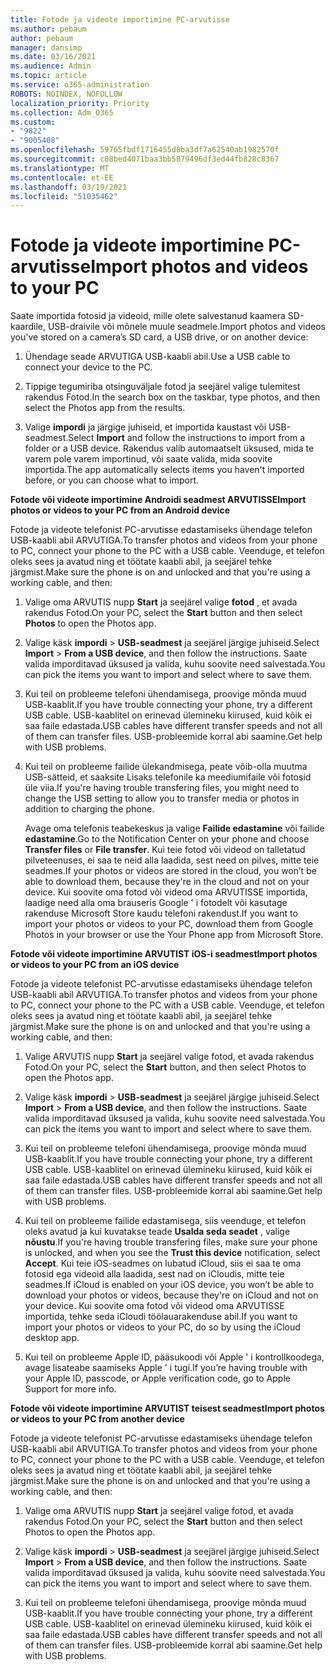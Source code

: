 ```yaml
---
title: Fotode ja videote importimine PC-arvutisse
ms.author: pebaum
author: pebaum
manager: dansimp
ms.date: 03/16/2021
ms.audience: Admin
ms.topic: article
ms.service: o365-administration
ROBOTS: NOINDEX, NOFOLLOW
localization_priority: Priority
ms.collection: Adm_O365
ms.custom:
- "9822"
- "9005408"
ms.openlocfilehash: 59765fbdf1716455d8ba3df7a62540ab1982570f
ms.sourcegitcommit: c08bed4071baa3bb5879496df3ed44fb828c8367
ms.translationtype: MT
ms.contentlocale: et-EE
ms.lasthandoff: 03/19/2021
ms.locfileid: "51035462"
---
```

# <a name="import-photos-and-videos-to-your-pc"></a><span data-ttu-id="bc507-102">Fotode ja videote importimine PC-arvutisse</span><span class="sxs-lookup"><span data-stu-id="bc507-102">Import photos and videos to your PC</span></span>

<span data-ttu-id="bc507-103">Saate importida fotosid ja videoid, mille olete salvestanud kaamera SD-kaardile, USB-draivile või mõnele muule seadmele.</span><span class="sxs-lookup"><span data-stu-id="bc507-103">Import photos and videos you've stored on a camera’s SD card, a USB drive, or on another device:</span></span>

1. <span data-ttu-id="bc507-104">Ühendage seade ARVUTIGA USB-kaabli abil.</span><span class="sxs-lookup"><span data-stu-id="bc507-104">Use a USB cable to connect your device to the PC.</span></span>

1. <span data-ttu-id="bc507-105">Tippige tegumiriba otsinguväljale fotod ja seejärel valige tulemitest rakendus Fotod.</span><span class="sxs-lookup"><span data-stu-id="bc507-105">In the search box on the taskbar, type photos, and then select the Photos app from the results.</span></span>

1. <span data-ttu-id="bc507-106">Valige **impordi** ja järgige juhiseid, et importida kaustast või USB-seadmest.</span><span class="sxs-lookup"><span data-stu-id="bc507-106">Select **Import** and follow the instructions to import from a folder or a USB device.</span></span> <span data-ttu-id="bc507-107">Rakendus valib automaatselt üksused, mida te varem pole varem importinud, või saate valida, mida soovite importida.</span><span class="sxs-lookup"><span data-stu-id="bc507-107">The app automatically selects items you haven't imported before, or you can choose what to import.</span></span>

<span data-ttu-id="bc507-108">**Fotode või videote importimine Androidi seadmest ARVUTISSE**</span><span class="sxs-lookup"><span data-stu-id="bc507-108">**Import photos or videos to your PC from an Android device**</span></span>

<span data-ttu-id="bc507-109">Fotode ja videote telefonist PC-arvutisse edastamiseks ühendage telefon USB-kaabli abil ARVUTIGA.</span><span class="sxs-lookup"><span data-stu-id="bc507-109">To transfer photos and videos from your phone to PC, connect your phone to the PC with a USB cable.</span></span> <span data-ttu-id="bc507-110">Veenduge, et telefon oleks sees ja avatud ning et töötate kaabli abil, ja seejärel tehke järgmist.</span><span class="sxs-lookup"><span data-stu-id="bc507-110">Make sure the phone is on and unlocked and that you're using a working cable, and then:</span></span>

1. <span data-ttu-id="bc507-111">Valige oma ARVUTIS nupp **Start** ja seejärel valige **fotod** , et avada rakendus Fotod.</span><span class="sxs-lookup"><span data-stu-id="bc507-111">On your PC, select the **Start** button and then select **Photos** to open the Photos app.</span></span>

1. <span data-ttu-id="bc507-112">Valige käsk **impordi**  >  **USB-seadmest** ja seejärel järgige juhiseid.</span><span class="sxs-lookup"><span data-stu-id="bc507-112">Select **Import** > **From a USB device**, and then follow the instructions.</span></span> <span data-ttu-id="bc507-113">Saate valida imporditavad üksused ja valida, kuhu soovite need salvestada.</span><span class="sxs-lookup"><span data-stu-id="bc507-113">You can pick the items you want to import and select where to save them.</span></span>

1. <span data-ttu-id="bc507-114">Kui teil on probleeme telefoni ühendamisega, proovige mõnda muud USB-kaablit.</span><span class="sxs-lookup"><span data-stu-id="bc507-114">If you have trouble connecting your phone, try a different USB cable.</span></span> <span data-ttu-id="bc507-115">USB-kaablitel on erinevad ülemineku kiirused, kuid kõik ei saa faile edastada.</span><span class="sxs-lookup"><span data-stu-id="bc507-115">USB cables have different transfer speeds and not all of them can transfer files.</span></span> <span data-ttu-id="bc507-116">USB-probleemide korral abi saamine.</span><span class="sxs-lookup"><span data-stu-id="bc507-116">Get help with USB problems.</span></span>

1. <span data-ttu-id="bc507-117">Kui teil on probleeme failide ülekandmisega, peate võib-olla muutma USB-sätteid, et saaksite Lisaks telefonile ka meediumifaile või fotosid üle viia.</span><span class="sxs-lookup"><span data-stu-id="bc507-117">If you're having trouble transfering files, you might need to change the USB setting to allow you to transfer media or photos in addition to charging the phone.</span></span> 

    <span data-ttu-id="bc507-118">Avage oma telefonis teabekeskus ja valige **Failide edastamine** või failide **edastamine**.</span><span class="sxs-lookup"><span data-stu-id="bc507-118">Go to the Notification Center on your phone and choose **Transfer files** or **File transfer**.</span></span> <span data-ttu-id="bc507-119">Kui teie fotod või videod on talletatud pilveteenuses, ei saa te neid alla laadida, sest need on pilves, mitte teie seadmes.</span><span class="sxs-lookup"><span data-stu-id="bc507-119">If your photos or videos are stored in the cloud, you won’t be able to download them, because they're in the cloud and not on your device.</span></span> <span data-ttu-id="bc507-120">Kui soovite oma fotod või videod oma ARVUTISSE importida, laadige need alla oma brauseris Google ' i fotodelt või kasutage rakenduse Microsoft Store kaudu telefoni rakendust.</span><span class="sxs-lookup"><span data-stu-id="bc507-120">If you want to import your photos or videos to your PC, download them from Google Photos in your browser or use the Your Phone app from Microsoft Store.</span></span>

<span data-ttu-id="bc507-121">**Fotode või videote importimine ARVUTIST iOS-i seadmest**</span><span class="sxs-lookup"><span data-stu-id="bc507-121">**Import photos or videos to your PC from an iOS device**</span></span>

<span data-ttu-id="bc507-122">Fotode ja videote telefonist PC-arvutisse edastamiseks ühendage telefon USB-kaabli abil ARVUTIGA.</span><span class="sxs-lookup"><span data-stu-id="bc507-122">To transfer photos and videos from your phone to PC, connect your phone to the PC with a USB cable.</span></span> <span data-ttu-id="bc507-123">Veenduge, et telefon oleks sees ja avatud ning et töötate kaabli abil, ja seejärel tehke järgmist.</span><span class="sxs-lookup"><span data-stu-id="bc507-123">Make sure the phone is on and unlocked and that you're using a working cable, and then:</span></span>

1. <span data-ttu-id="bc507-124">Valige ARVUTIS nupp **Start** ja seejärel valige fotod, et avada rakendus Fotod.</span><span class="sxs-lookup"><span data-stu-id="bc507-124">On your PC, select the **Start** button, and then select Photos to open the Photos app.</span></span>

1. <span data-ttu-id="bc507-125">Valige käsk **impordi**  >  **USB-seadmest** ja seejärel järgige juhiseid.</span><span class="sxs-lookup"><span data-stu-id="bc507-125">Select **Import** > **From a USB device**, and then follow the instructions.</span></span> <span data-ttu-id="bc507-126">Saate valida imporditavad üksused ja valida, kuhu soovite need salvestada.</span><span class="sxs-lookup"><span data-stu-id="bc507-126">You can pick the items you want to import and select where to save them.</span></span>

1. <span data-ttu-id="bc507-127">Kui teil on probleeme telefoni ühendamisega, proovige mõnda muud USB-kaablit.</span><span class="sxs-lookup"><span data-stu-id="bc507-127">If you have trouble connecting your phone, try a different USB cable.</span></span> <span data-ttu-id="bc507-128">USB-kaablitel on erinevad ülemineku kiirused, kuid kõik ei saa faile edastada.</span><span class="sxs-lookup"><span data-stu-id="bc507-128">USB cables have different transfer speeds and not all of them can transfer files.</span></span> <span data-ttu-id="bc507-129">USB-probleemide korral abi saamine.</span><span class="sxs-lookup"><span data-stu-id="bc507-129">Get help with USB problems.</span></span>

1. <span data-ttu-id="bc507-130">Kui teil on probleeme failide edastamisega, siis veenduge, et telefon oleks avatud ja kui kuvatakse teade **Usalda seda seadet** , valige **nõustu**.</span><span class="sxs-lookup"><span data-stu-id="bc507-130">If you're having trouble transfering files, make sure your phone is unlocked, and when you see the **Trust this device** notification, select **Accept**.</span></span> <span data-ttu-id="bc507-131">Kui teie iOS-seadmes on lubatud iCloud, siis ei saa te oma fotosid ega videoid alla laadida, sest nad on iCloudis, mitte teie seadmes.</span><span class="sxs-lookup"><span data-stu-id="bc507-131">If iCloud is enabled on your iOS device, you won’t be able to download your photos or videos, because they're on iCloud and not on your device.</span></span> <span data-ttu-id="bc507-132">Kui soovite oma fotod või videod oma ARVUTISSE importida, tehke seda iCloudi töölauarakenduse abil.</span><span class="sxs-lookup"><span data-stu-id="bc507-132">If you want to import your photos or videos to your PC, do so by using the iCloud desktop app.</span></span>

1. <span data-ttu-id="bc507-133">Kui teil on probleeme Apple ID, pääsukoodi või Apple ' i kontrollkoodega, avage lisateabe saamiseks Apple ' i tugi.</span><span class="sxs-lookup"><span data-stu-id="bc507-133">If you’re having trouble with your Apple ID, passcode, or Apple verification code, go to Apple Support for more info.</span></span>

<span data-ttu-id="bc507-134">**Fotode või videote importimine ARVUTIST teisest seadmest**</span><span class="sxs-lookup"><span data-stu-id="bc507-134">**Import photos or videos to your PC from another device**</span></span>

<span data-ttu-id="bc507-135">Fotode ja videote telefonist PC-arvutisse edastamiseks ühendage telefon USB-kaabli abil ARVUTIGA.</span><span class="sxs-lookup"><span data-stu-id="bc507-135">To transfer photos and videos from your phone to PC, connect your phone to the PC with a USB cable.</span></span> <span data-ttu-id="bc507-136">Veenduge, et telefon oleks sees ja avatud ning et töötate kaabli abil, ja seejärel tehke järgmist.</span><span class="sxs-lookup"><span data-stu-id="bc507-136">Make sure the phone is on and unlocked and that you're using a working cable, and then:</span></span>

1. <span data-ttu-id="bc507-137">Valige oma ARVUTIS nupp **Start** ja seejärel valige fotod, et avada rakendus Fotod.</span><span class="sxs-lookup"><span data-stu-id="bc507-137">On your PC, select the **Start** button and then select Photos to open the Photos app.</span></span>

1. <span data-ttu-id="bc507-138">Valige käsk **impordi**  >  **USB-seadmest** ja seejärel järgige juhiseid.</span><span class="sxs-lookup"><span data-stu-id="bc507-138">Select **Import** > **From a USB device**, and then follow the instructions.</span></span> <span data-ttu-id="bc507-139">Saate valida imporditavad üksused ja valida, kuhu soovite need salvestada.</span><span class="sxs-lookup"><span data-stu-id="bc507-139">You can pick the items you want to import and select where to save them.</span></span>

1. <span data-ttu-id="bc507-140">Kui teil on probleeme telefoni ühendamisega, proovige mõnda muud USB-kaablit.</span><span class="sxs-lookup"><span data-stu-id="bc507-140">If you have trouble connecting your phone, try a different USB cable.</span></span> <span data-ttu-id="bc507-141">USB-kaablitel on erinevad ülemineku kiirused, kuid kõik ei saa faile edastada.</span><span class="sxs-lookup"><span data-stu-id="bc507-141">USB cables have different transfer speeds and not all of them can transfer files.</span></span> <span data-ttu-id="bc507-142">USB-probleemide korral abi saamine.</span><span class="sxs-lookup"><span data-stu-id="bc507-142">Get help with USB problems.</span></span>


